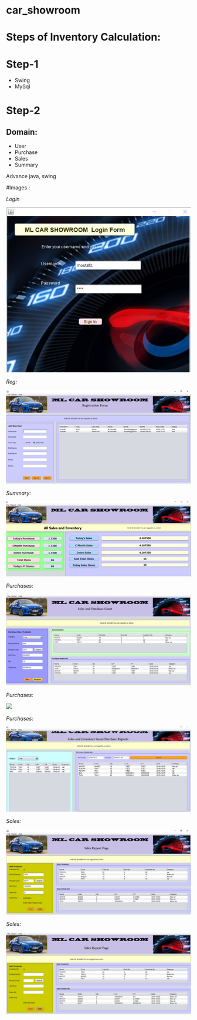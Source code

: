# car_showroom

# Steps of Inventory Calculation:

# Step-1
- Swing 
- MySql

# Step-2

## Domain:
- User
- Purchase
- Sales
- Summary

Advance java, swing 

#Images :

*Login*

<img src="carShowroom/login.JPG" >

*Reg:*

<img src="carShowroom/u_reg.JPG" >
 
*Summary:*

<img src="carShowroom/summ.JPG" >  

*Purchases:*

<img src="carShowroom/pur_3.JPG" >  

*Purchases:*

<img src="carShowroom/pur_4.JPGG" >  

*Purchases:*

<img src="carShowroom/p_r.JPG" >  

*Sales:*

<img src="carShowroom/s1.JPG" >  


*Sales:*

<img src="carShowroom/s2.JPG" >  
